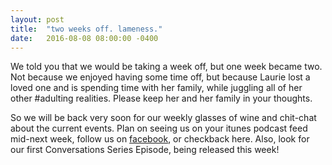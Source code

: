 ```yaml
---
layout: post
title:  "two weeks off. lameness."
date:   2016-08-08 08:00:00 -0400
---
```


We told you that we would be taking a week off, but one week became two. Not because we enjoyed having some time off, but because Laurie lost a loved one and is spending time with her family, while juggling all of her other #adulting realities. Please keep her and her family in your thoughts.

So we will be back very soon for our weekly glasses of wine and chit-chat about the current events. Plan on seeing us on your itunes podcast feed mid-next week, follow us on [facebook](https://www.facebook.com/crimsonianpodcast), or checkback here.  Also, look for our first Conversations Series Episode, being released this week! 
